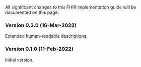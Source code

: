 All significant changes to this FHIR implementation guide will be documented on this page.

### Version 0.2.0 (16-Mar-2022)

Extended human-readable descriptions.

### Version 0.1.0 (11-Feb-2022)

Initial version.
